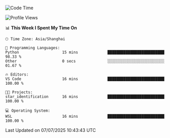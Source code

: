 <!--START_SECTION:waka-->
![Code Time](http://img.shields.io/badge/Code%20Time-3%2C023%20hrs%2035%20mins-blue)

![Profile Views](http://img.shields.io/badge/Profile%20Views-0-blue)

📊 **This Week I Spent My Time On** 

```text
🕑︎ Time Zone: Asia/Shanghai

💬 Programming Languages: 
Python                   15 mins             █████████████████████████   98.33 % 
Other                    0 secs              ░░░░░░░░░░░░░░░░░░░░░░░░░   01.67 % 

🔥 Editors: 
VS Code                  16 mins             █████████████████████████   100.00 % 

🐱‍💻 Projects: 
star_identification      16 mins             █████████████████████████   100.00 % 

💻 Operating System: 
WSL                      16 mins             █████████████████████████   100.00 % 
```


 Last Updated on 07/07/2025 10:43:43 UTC
<!--END_SECTION:waka-->